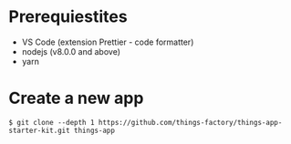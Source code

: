 # Prerequiestites

* VS Code (extension Prettier - code formatter)
* nodejs (v8.0.0 and above)
* yarn

# Create a new app
```
$ git clone --depth 1 https://github.com/things-factory/things-app-starter-kit.git things-app
```
